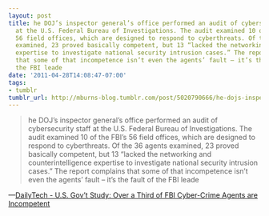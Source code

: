 ```yaml
---
layout: post
title: he DOJ’s inspector general’s office performed an audit of cybersecurity staff
  at the U.S. Federal Bureau of Investigations. The audit examined 10 of the FBI’s
  56 field offices, which are designed to respond to cyberthreats. Of the 36 agents
  examined, 23 proved basically competent, but 13 “lacked the networking and counterintelligence
  expertise to investigate national security intrusion cases.” The report complains
  that some of that incompetence isn’t even the agents’ fault – it’s the fault of
  the FBI leade
date: '2011-04-28T14:08:47-07:00'
tags:
- tumblr
tumblr_url: http://mburns-blog.tumblr.com/post/5020790666/he-dojs-inspector-generals-office-performed-an
---
```

<blockquote>he DOJ&rsquo;s inspector general&rsquo;s office performed an audit of cybersecurity staff at the U.S. Federal Bureau of Investigations. The audit examined 10 of the FBI&rsquo;s 56 field offices, which are designed to respond to cyberthreats. Of the 36 agents examined, 23 proved basically competent, but 13 &ldquo;lacked the networking and counterintelligence expertise to investigate national security intrusion cases.&rdquo; The report complains that some of that incompetence isn&rsquo;t even the agents’ fault &ndash; it’s the fault of the FBI leade</blockquote>&#8212;<a href="http://www.dailytech.com/US%20Govt%20Study%20Over%20a%20Third%20of%20FBI%20CyberCrime%20Agents%20are%20Incompetent/article21490.htm">DailyTech - U.S. Gov&rsquo;t Study: Over a Third of FBI Cyber-Crime Agents are Incompetent</a>
